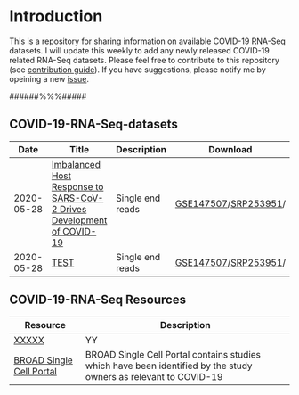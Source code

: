 # Introduction
This is a repository for sharing information on available COVID-19 RNA-Seq datasets. I will update this weekly to add any newly released COVID-19 related RNA-Seq datasets.
Please feel free to contribute to this repository (see [contribution guide](https://github.com/urmi-21/COVID-19-RNA-Seq-datasets/blob/master/CONTRIBUTING.md)). If you have suggestions, please notify me by opeining a new [issue](https://github.com/urmi-21/COVID-19-RNA-Seq-datasets/issues).




######%%%#####

## COVID-19-RNA-Seq-datasets

Date|Title|Description|Download|#Samples|#COVID|Type
---|---|---|---|---|---|---
2020-05-28|[Imbalanced Host Response to SARS-CoV-2 Drives Development of COVID-19](https://www.sciencedirect.com/science/article/pii/S009286742030489X)|Single end reads|[GSE147507](https://www.ncbi.nlm.nih.gov/geo/query/acc.cgi?acc=GSE147507)/[SRP253951](https://www.ncbi.nlm.nih.gov/Traces/study/?acc=SRP253951)/[]()|195|24|bulk
2020-05-28|[TEST](https://www.sciencedirect.com/science/article/pii/S009286742030489X)|Single end reads|[GSE147507](https://www.ncbi.nlm.nih.gov/geo/query/acc.cgi?acc=GSE147507)/[SRP253951](https://www.ncbi.nlm.nih.gov/Traces/study/?acc=SRP253951)/[]()|195|24|bulk



## COVID-19-RNA-Seq Resources

Resource|Description
---|---
[XXXXX](xx)|YY
[BROAD Single Cell Portal](https://singlecell.broadinstitute.org/single_cell/covid19)|BROAD Single Cell Portal contains studies which have been identified by the study owners as relevant to COVID-19